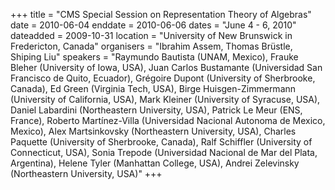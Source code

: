+++
title = "CMS Special Session on Representation Theory of Algebras"
date = 2010-06-04
enddate = 2010-06-06
dates = "June 4 - 6, 2010"
dateadded = 2009-10-31
location = "University of New Brunswick in Fredericton, Canada"
organisers = "Ibrahim Assem, Thomas Brüstle, Shiping Liu"
speakers = "Raymundo Bautista (UNAM, Mexico), Frauke Bleher (University of Iowa, USA), Juan Carlos Bustamante (Universidad San Francisco de Quito, Ecuador), Grégoire Dupont (University of Sherbrooke, Canada), Ed Green (Virginia Tech, USA), Birge Huisgen-Zimmermann (University of California, USA), Mark Kleiner (University of Syracuse, USA), Daniel Labardini (Northeastern University, USA), Patrick Le Meur (ENS, France), Roberto Martínez-Villa (Universidad Nacional Autonoma de Mexico, Mexico), Alex Martsinkovsky (Northeastern University, USA), Charles Paquette (University of Sherbrooke, Canada), Ralf Schiffler (University of Connecticut, USA), Sonia Trepode (Universidad Nacional de Mar del Plata, Argentina), Helene Tyler (Manhattan College, USA), Andrei Zelevinsky (Northeastern University, USA)"
+++
